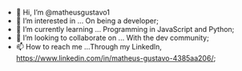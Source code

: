 - 👋 Hi, I’m @matheusgustavo1
- 👀 I’m interested in ...  On being a developer;
- 🌱 I’m currently learning ... Programming in JavaScript and Python;
- 💞️ I’m looking to collaborate on ... With the dev community;
- 📫 How to reach me ...Through my Linkedln, https://www.linkedin.com/in/matheus-gustavo-4385aa206/;

<!---
matheusgustavo1/matheusgustavo1 is a ✨ special ✨ repository because its `README.md` (this file) appears on your GitHub profile.
You can click the Preview link to take a look at your changes.
--->
